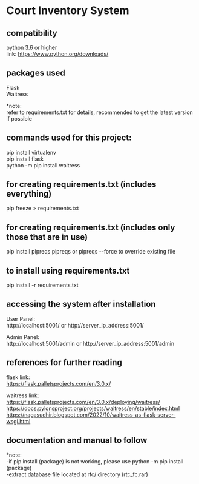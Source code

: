 # Court Inventory System

## compatibility
python 3.6 or higher  
link: https://www.python.org/downloads/

## packages used
Flask  
Waitress  

*note:  
refer to requirements.txt for details, recommended to get the latest version if possible

## commands used for this project:
pip install virtualenv  
pip install flask  
python -m pip install waitress

## for creating requirements.txt (includes everything)
pip freeze > requirements.txt

## for creating requirements.txt (includes only those that are in use)
pip install pipreqs
pipreqs or pipreqs --force to override existing file

## to install using requirements.txt
pip install -r requirements.txt

## accessing the system after installation
User Panel:  
http://localhost:5001/ or http://server_ip_address:5001/  

Admin Panel:  
http://localhost:5001/admin or http://server_ip_address:5001/admin 

## references for further reading
flask link:  
https://flask.palletsprojects.com/en/3.0.x/

waitress link:  
https://flask.palletsprojects.com/en/3.0.x/deploying/waitress/  
https://docs.pylonsproject.org/projects/waitress/en/stable/index.html  
https://nagasudhir.blogspot.com/2022/10/waitress-as-flask-server-wsgi.html

## documentation and manual to follow

*note:  
-if pip install (package) is not working, please use python -m pip install (package)  
-extract database file located at rtc/ directory (rtc_fc.rar)  
